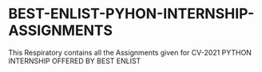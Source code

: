 # BEST-ENLIST-PYHON-INTERNSHIP-ASSIGNMENTS
  This Respiratory contains all the Assignments given for CV-2021 PYTHON INTERNSHIP OFFERED BY BEST ENLIST
